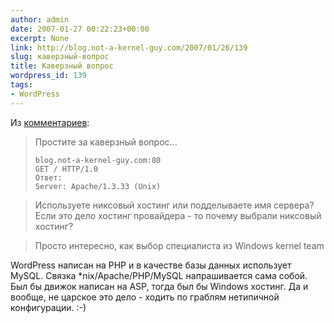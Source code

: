 ```yaml
---
author: admin
date: 2007-01-27 00:22:23+00:00
excerpt: None
link: http://blog.not-a-kernel-guy.com/2007/01/26/139
slug: каверзный-вопрос
title: Каверзный вопрос
wordpress_id: 139
tags:
- WordPress
---
```


Из [комментариев](http://blog.not-a-kernel-guy.com/2007/01/24/138#comment-1241):

> Простите за каверзный вопрос...
>
> ```
> blog.not-a-kernel-guy.com:80
> GET / HTTP/1.0
> Ответ:
> Server: Apache/1.3.33 (Unix)
> ```

> Используете никсовый хостинг или подделываете имя сервера? Если это дело хостинг провайдера - то почему выбрали никсовый хостинг?

> Просто интересно, как выбор специалиста из Windows kernel team

WordPress написан на PHP и в качестве базы данных использует MySQL. Cвязка *nix/Apache/PHP/MySQL напрашивается сама собой. Был бы движок написан на ASP, тогда был бы Windows хостинг. Да и вообще, не царское это дело - ходить по граблям нетипичной конфигурации. :-)

